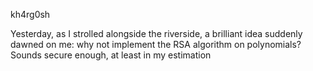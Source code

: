 kh4rg0sh

Yesterday, as I strolled alongside the riverside, a brilliant idea suddenly dawned on me: why not implement the RSA algorithm on polynomials? Sounds secure enough, at least in my estimation
